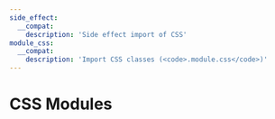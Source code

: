 ```yaml
---
side_effect:
  __compat:
    description: 'Side effect import of CSS'
module_css:
  __compat:
    description: 'Import CSS classes (<code>.module.css</code>)'
---
```


# CSS Modules
